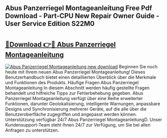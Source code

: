 ## Abus Panzerriegel Montageanleitung Free Pdf Download - Part-CPU New Repair Owner Guide - User Service Edition S22M0

# <h2><a href="http://df6uwn6.blite.top/?on=Abus+Panzerriegel+Montageanleitung">🔗Download 👉🔴 Abus Panzerriegel Montageanleitung</a></h2>

[![Abus Panzerriegel Montageanleitung new download](https://i.imgur.com/lujVjoI.png)](http://df6uwn6.blite.top/?on=Abus+Panzerriegel+Montageanleitung)
Beginnen Sie noch heute mit Ihrem neuen Abus Panzerriegel Montageanleitung! Dieses Benutzerhandbuch bietet einen detaillierten Überblick über die Merkmale und Funktionen des Produkts. Häufige Fragen Abus Panzerriegel Montageanleitung In diesem Abschnitt werden häufig gestellte Fragen behandelt und hilfreiche Tipps zur Fehlerbehebung gegeben. Abus Panzerriegel Montageanleitung verfügt über eine Reihe erweiterter Funktionen, darunter Geolokalisierung, intelligente Warnungen, anpassbare Designs und Synchronisierung mehrerer Geräte, auf die alle über die Benutzeroberfläche zugegriffen und angepasst werden können. Unterstützung verfügbar 24/7 Abus Panzerriegel MontageanleitungD. Unser Kundensupport-Team steht Ihnen 24/7 zur Verfügung, um Sie bei allen Anfragen zu unterstützen.
